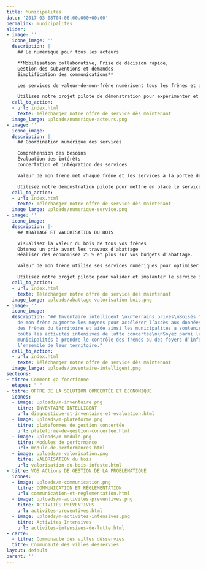 ```yaml
---
title: Municipalites
date: '2017-03-08T04:06:00.000+00:00'
permalink: municipalites
slider:
- image: ''
  icone_image: ''
  description: |
    ## Le numérique pour tous les acteurs

    **Mobilisation collaborative, Prise de décision rapide,
    Gestion des subventions et demandes
    Simplification des communications**

    Les services de valeur-de-mon-frêne numérisent tous les frênes et aident la municipalité à outiller rapidement ses citoyens et professionnels tout en les responsabilisant grâce aux supports interactifs et intelligents.

    Utilisez notre projet pilote de démonstration pour expérimenter et visualiser les retombées bénéfiques immédiat de cette innovation.
  call_to_action:
  - url: index.html
    texte: Télécharger notre offre de service dès maintenant
  image_large: uploads/numerique-acteurs.png
- image: ''
  icone_image: 
  description: |
    ## Coordination numérique des services

    Compréhension des besoins
    Évaluation des intérêts
    concertation et intégration des services

    Valeur de mon frêne met chaque frêne et les services à la portée de tous les intervenants.Ce qui aide à gagner du temps et économiser jusqu’à 40 % sur les coûts  d’intervention

    Utilisez notre démonstration pilote pour mettre en place le service de coordination numérique des activités de gestion administrative et technique sur votre territoire
  call_to_action:
  - url: index.html
    texte: Télécharger notre offre de service dès maintenant
  image_large: uploads/numerique-service.png
- image: ''
  icone_image: 
  description: |-
    ## ABATTAGE ET VALORISATION DU BOIS

    Visualisez la valeur du bois de tous vos frênes
    Obtenez un prix avant les travaux d’abattage
    Réaliser des économisez 25 % et plus sur vos budgets d’abattage.

    Valeur de mon frêne utilise ses services numériques pour optimiser les opérations d’abattages et garantir la valorisation du bois des frênes infestés du territoire.

    Utilisez notre projet pilote pour valider et implanter le service innovant sur le territoire de votre municipalité
  call_to_action:
  - url: index.html
    texte: Télécharger notre offre de service dès maintenant
  image_large: uploads/abattage-valorisation-bois.png
- image: ''
  icone_image: 
  description: "## Inventaire intelligent \n\nTerrains privés\nBoisés \nMilieux humides\n\nValeur
    de mon frêne augmente les moyens pour accélérer l’accès aux données sur l’ensemble
    des frênes du territoire et aide ainsi les municipalités à soutenir aux meilleurs
    coûts les activités intensives de lutte concertée\n\nSoyez parmi les 10 premières
    municipalités à prendre le contrôle des frênes ou des foyers d’infestation sur
    l’ensemble de leur territoire."
  call_to_action:
  - url: index.html
    texte: Télécharger notre offre de service dès maintenant
  image_large: uploads/inventaire-intelligent.png
sections:
- titre: Comment ça fonctionne
  etapes: " "
- titre: OFFRE DE LA SOLUTION CONCERTÉE ET ÉCONOMIQUE
  icones:
  - image: uploads/m-inventaire.png
    titre: INVENTAIRE INTELLIGENT
    url: diagnostique-et-inventaire-et-evaluation.html
  - image: uploads/m-plateforme.png
    titre: plateformes de gestion concertée
    url: plateforme-de-gestion-concertee.html
  - image: uploads/m-module.png
    titre: Modules de performance
    url: module-de-performances.html
  - image: uploads/m-valorisation.png
    titre: VALORISATION du bois
    url: valorisation-du-bois-infeste.html
- titre: VOS ACtions DE GESTION DE LA PROBLÈMATIQUE
  icones:
  - image: uploads/m-communication.png
    titre: COMMUNICATION ET RÈGLEMENTATION
    url: communication-et-reglementation.html
  - image: uploads/m-activites-preventives.png
    titre: ACTIVITÉS PRÉVENTIVES
    url: activites-preventives.html
  - image: uploads/m-activites-intensives.png
    titre: Activites Intensives
    url: activites-intensives-de-lutte.html
- carte:
  - titre: Communauté des villes désservies
  titre: Communauté des villes desservies
layout: default
parent: ''
---
```


